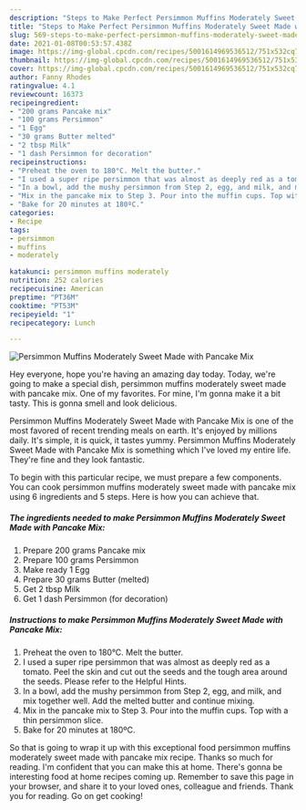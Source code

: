 ```yaml
---
description: "Steps to Make Perfect Persimmon Muffins Moderately Sweet Made with Pancake Mix"
title: "Steps to Make Perfect Persimmon Muffins Moderately Sweet Made with Pancake Mix"
slug: 569-steps-to-make-perfect-persimmon-muffins-moderately-sweet-made-with-pancake-mix
date: 2021-01-08T00:53:57.438Z
image: https://img-global.cpcdn.com/recipes/5001614969536512/751x532cq70/persimmon-muffins-moderately-sweet-made-with-pancake-mix-recipe-main-photo.jpg
thumbnail: https://img-global.cpcdn.com/recipes/5001614969536512/751x532cq70/persimmon-muffins-moderately-sweet-made-with-pancake-mix-recipe-main-photo.jpg
cover: https://img-global.cpcdn.com/recipes/5001614969536512/751x532cq70/persimmon-muffins-moderately-sweet-made-with-pancake-mix-recipe-main-photo.jpg
author: Fanny Rhodes
ratingvalue: 4.1
reviewcount: 16373
recipeingredient:
- "200 grams Pancake mix"
- "100 grams Persimmon"
- "1 Egg"
- "30 grams Butter melted"
- "2 tbsp Milk"
- "1 dash Persimmon for decoration"
recipeinstructions:
- "Preheat the oven to 180°C. Melt the butter."
- "I used a super ripe persimmon that was almost as deeply red as a tomato. Peel the skin and cut out the seeds and the tough area around the seeds. Please refer to the Helpful Hints."
- "In a bowl, add the mushy persimmon from Step 2, egg, and milk, and mix together well. Add the melted butter and continue mixing."
- "Mix in the pancake mix to Step 3. Pour into the muffin cups. Top with a thin persimmon slice."
- "Bake for 20 minutes at 180ºC."
categories:
- Recipe
tags:
- persimmon
- muffins
- moderately

katakunci: persimmon muffins moderately 
nutrition: 252 calories
recipecuisine: American
preptime: "PT36M"
cooktime: "PT53M"
recipeyield: "1"
recipecategory: Lunch

---
```



![Persimmon Muffins Moderately Sweet Made with Pancake Mix](https://img-global.cpcdn.com/recipes/5001614969536512/751x532cq70/persimmon-muffins-moderately-sweet-made-with-pancake-mix-recipe-main-photo.jpg)

Hey everyone, hope you're having an amazing day today. Today, we're going to make a special dish, persimmon muffins moderately sweet made with pancake mix. One of my favorites. For mine, I'm gonna make it a bit tasty. This is gonna smell and look delicious.

Persimmon Muffins Moderately Sweet Made with Pancake Mix is one of the most favored of recent trending meals on earth. It's enjoyed by millions daily. It's simple, it is quick, it tastes yummy. Persimmon Muffins Moderately Sweet Made with Pancake Mix is something which I've loved my entire life. They're fine and they look fantastic.




To begin with this particular recipe, we must prepare a few components. You can cook persimmon muffins moderately sweet made with pancake mix using 6 ingredients and 5 steps. Here is how you can achieve that.

<!--inarticleads1-->

##### The ingredients needed to make Persimmon Muffins Moderately Sweet Made with Pancake Mix:

1. Prepare 200 grams Pancake mix
1. Prepare 100 grams Persimmon
1. Make ready 1 Egg
1. Prepare 30 grams Butter (melted)
1. Get 2 tbsp Milk
1. Get 1 dash Persimmon (for decoration)




<!--inarticleads2-->

##### Instructions to make Persimmon Muffins Moderately Sweet Made with Pancake Mix:

1. Preheat the oven to 180°C. Melt the butter.
1. I used a super ripe persimmon that was almost as deeply red as a tomato. Peel the skin and cut out the seeds and the tough area around the seeds. Please refer to the Helpful Hints.
1. In a bowl, add the mushy persimmon from Step 2, egg, and milk, and mix together well. Add the melted butter and continue mixing.
1. Mix in the pancake mix to Step 3. Pour into the muffin cups. Top with a thin persimmon slice.
1. Bake for 20 minutes at 180ºC.




So that is going to wrap it up with this exceptional food persimmon muffins moderately sweet made with pancake mix recipe. Thanks so much for reading. I'm confident that you can make this at home. There's gonna be interesting food at home recipes coming up. Remember to save this page in your browser, and share it to your loved ones, colleague and friends. Thank you for reading. Go on get cooking!
